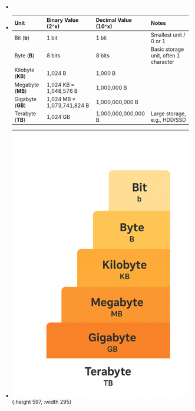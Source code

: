 -
- |**Unit**|**Binary Value (2^x)**|**Decimal Value (10^x)**|**Notes**|
  |--|--|--|--|
  |Bit (**b**)|1 bit|1 bit|Smallest unit / 0 or 1|
  |Byte (**B**)|8 bits|8 bits|Basic storage unit, often 1 character|
  |Kilobyte (**KB**)|1,024 B|1,000 B||
  |Megabyte (**MB**)|1,024 KB = 1,048,576 B|1,000,000 B||
  |Gigabyte (**GB**)|1,024 MB = 1,073,741,824 B|1,000,000,000 B||
  |Terabyte (**TB**)|1,024 GB|1,000,000,000,000 B|Large storage, e.g., HDD/SSD|
- ![image.png](../assets/image_1756285636724_0.png){:height 597, :width 295}